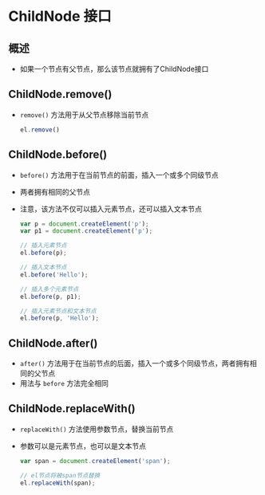 # ChildNode 接口

## 概述

+ 如果一个节点有父节点，那么该节点就拥有了ChildNode接口

## ChildNode.remove()

+ `remove()` 方法用于从父节点移除当前节点

  ```js
  el.remove()
  ```

## ChildNode.before()

+ `before()` 方法用于在当前节点的前面，插入一个或多个同级节点
+ 两者拥有相同的父节点

+ 注意，该方法不仅可以插入元素节点，还可以插入文本节点

  ```js
  var p = document.createElement('p');
  var p1 = document.createElement('p');

  // 插入元素节点
  el.before(p);

  // 插入文本节点
  el.before('Hello');

  // 插入多个元素节点
  el.before(p, p1);

  // 插入元素节点和文本节点
  el.before(p, 'Hello');
  ```

## ChildNode.after()

+ `after()` 方法用于在当前节点的后面，插入一个或多个同级节点，两者拥有相同的父节点
+ 用法与 `before` 方法完全相同

## ChildNode.replaceWith()

+ `replaceWith()` 方法使用参数节点，替换当前节点
+ 参数可以是元素节点，也可以是文本节点

  ```js
  var span = document.createElement('span');

  // el节点将被span节点替换
  el.replaceWith(span);
  ```

